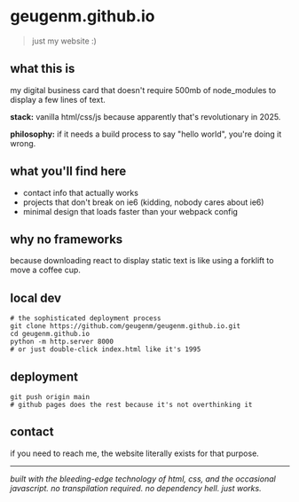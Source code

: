 # geugenm.github.io

> just my website :)

## what this is

my digital business card that doesn't require 500mb of node_modules to display a few lines of text.

**stack:** vanilla html/css/js because apparently that's revolutionary in 2025.

**philosophy:** if it needs a build process to say "hello world", you're doing it wrong.

## what you'll find here

- contact info that actually works
- projects that don't break on ie6 (kidding, nobody cares about ie6)
- minimal design that loads faster than your webpack config

## why no frameworks

because downloading react to display static text is like using a forklift to move a coffee cup.

## local dev

```
# the sophisticated deployment process
git clone https://github.com/geugenm/geugenm.github.io.git
cd geugenm.github.io
python -m http.server 8000
# or just double-click index.html like it's 1995
```

## deployment

```
git push origin main
# github pages does the rest because it's not overthinking it
```

## contact

if you need to reach me, the website literally exists for that purpose.

---

*built with the bleeding-edge technology of html, css, and the occasional javascript.*
*no transpilation required. no dependency hell. just works.*
```

